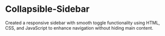 # Collapsible-Sidebar
Created a responsive sidebar with smooth toggle functionality using HTML, CSS, and JavaScript to enhance navigation without hiding main content.
